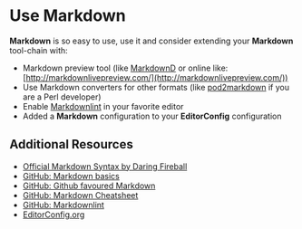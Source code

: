 # Use Markdown

**Markdown** is so easy to use, use it and consider extending your **Markdown** tool-chain with:

- Markdown preview tool (like [MarkdownD](https://itunes.apple.com/dk/app/markdownd-best-markdown-editor/id975071094?mt=12) or online like: [http://markdownlivepreview.com/](http://markdownlivepreview.com/))
- Use Markdown converters for other formats (like [pod2markdown](https://metacpan.org/source/RWSTAUNER/Pod-Markdown-2.000/bin/pod2markdown) if you are a Perl developer)
- Enable [Markdownlint](https://github.com/markdownlint/markdownlint) in your favorite editor
- Added a **Markdown** configuration to your **EditorConfig** configuration

## Additional Resources

- [Official Markdown Syntax by Daring Fireball](http://daringfireball.net/projects/markdown/syntax)
- [GitHub: Markdown basics](https://help.github.com/articles/markdown-basics)
- [GitHub: Github favoured Markdown](https://help.github.com/articles/github-flavored-markdown)
- [GitHub: Markdown Cheatsheet](https://github.com/adam-p/markdown-here/wiki/Markdown-Cheatsheet)
- [GitHub: Markdownlint](https://github.com/markdownlint/markdownlint)
- [EditorConfig.org](https://editorconfig.org/)
